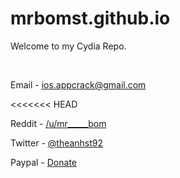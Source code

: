 # mrbomst.github.io
Welcome to my Cydia Repo.

&nbsp;

Email - ios.appcrack@gmail.com

<<<<<<< HEAD

Reddit - [/u/mr_____bom](https://www.reddit.com/user/mr_____bom/)

Twitter - [@theanhst92](https://twitter.com/theanhst92)

Paypal - [Donate](https://paypal.me/theanhst92/5)
